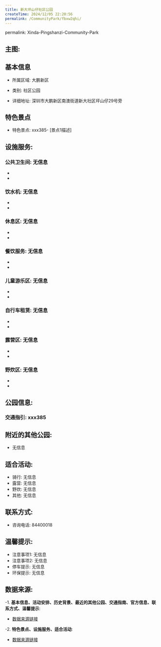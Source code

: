 ```yaml
---
title: 新大坪山仔社区公园
createTime: 2024/12/05 22:20:56
permalink: /CommunityPark/fbxw2qhi/
---
```

permalink: Xinda-Pingshanzi-Community-Park
## 主图:
<ImageCard
image="https://cgj.sz.gov.cn/img/4/4015/4015940/10807294.jpg"
title= "新大坪山仔社区公园"
description= "xxxxxx385"
date="2024/12/05"
href="/"
author="深圳公园"
/>
## 基本信息

- 所属区域: 大鹏新区

- 类别: 社区公园

- 详细地址: 深圳市大鹏新区南澳街道新大社区坪山仔29号旁

## 特色景点
- 特色景点: xxx385- [景点1描述]
## 设施服务:
### 公共卫生间: 无信息
- 
- 
### 饮水机: 无信息
- 
- 
### 休息区: 无信息
- 
- 
### 餐饮服务: 无信息
- 
- 
### 儿童游乐区: 无信息
- 
- 
### 自行车租赁: 无信息
- 
- 
### 露营区: 无信息
- 
- 
### 野炊区: 无信息

- 
- 
## 公园信息:
### 交通指引: xxx385

## 附近的其他公园:
- 无信息

## 适合活动:
- 骑行: 无信息
- 露营: 无信息
- 野炊: 无信息
- 其他: 无信息

## 联系方式:
- 咨询电话: 84400018
## 温馨提示:
- 注意事项1: 无信息
- 注意事项2: 无信息
- 停车提示: 无信息
- 环保提示: 无信息

## 数据来源:
-1. **基本信息、活动安排、历史背景、最近的其他公园、交通指南、官方信息、联系方式、温馨提示**:
- [数据来源链接](https://cgj.sz.gov.cn/xsmh/gysz/sqgy/content/post_10807294.html)

-2. **特色景点、设施服务、适合活动**:
- [数据来源链接](https://cgj.sz.gov.cn/xsmh/gysz/sqgy/content/post_10807294.html)


